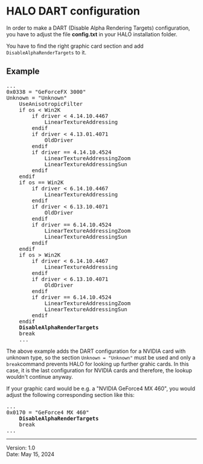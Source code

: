 # HALO DART configuration

In order to make a DART (Disable Alpha Rendering Targets) configuration, you have to adjust the file **config.txt** in your HALO installation folder.

You have to find the right graphic card section and add ```DisableAlphaRenderTargets``` to it.

## Example
<pre>
...
0x0338 = "GeForceFX 3000"
Unknown = "Unknown"
	UseAnisotropicFilter
	if os < Win2K
		if driver < 4.14.10.4467
			LinearTextureAddressing
		endif
		if driver < 4.13.01.4071
			OldDriver
		endif
		if driver == 4.14.10.4524
			LinearTextureAddressingZoom
			LinearTextureAddressingSun
		endif
	endif
	if os == Win2K
		if driver < 6.14.10.4467
			LinearTextureAddressing
		endif
		if driver < 6.13.10.4071
			OldDriver
		endif
		if driver == 6.14.10.4524
			LinearTextureAddressingZoom
			LinearTextureAddressingSun
		endif
	endif
	if os > Win2K
		if driver < 6.14.10.4467
			LinearTextureAddressing
		endif
		if driver < 6.13.10.4071
			OldDriver
		endif
		if driver == 6.14.10.4524
			LinearTextureAddressingZoom
			LinearTextureAddressingSun
		endif
	endif
	<b>DisableAlphaRenderTargets</b>
	break
	...
</pre>

The above example adds the DART configuration for a NVIDIA card with unknown type, so the section ```Unknown = "Unknown"``` must be used and only a ```break```command prevents HALO for looking up further grahic cards. In this case, it is the last configuration for NVIDIA cards and therefore, the lookup wouldn't continue anyway.

If your graphic card would be e.g. a "NVIDIA GeForce4 MX 460", you would adjust the following corresponding section like this:
<pre>
...
0x0170 = "GeForce4 MX 460"
	<b>DisableAlphaRenderTargets</b>
	break
...
</pre>


---
Version: 1.0<br>
Date: May 15, 2024
